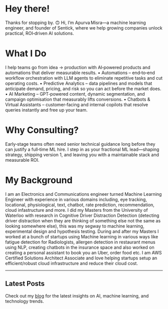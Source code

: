 # Hey there!

Thanks for stopping by. 🙃
Hi, I’m Apurva Misra—a machine learning engineer, and founder of Sentick, where we help growing companies unlock practical, ROI‑driven AI solutions.

# What I Do

I help teams go from idea → production with AI‑powered products and automations that deliver measurable results.
• Automations – end‑to‑end workflow orchestration with LLM agents to eliminate repetitive tasks and cut operating costs.
• Predictive Analytics – data pipelines and models that anticipate demand, pricing, and risk so you can act before the market does.
• AI Marketing – GPT‑powered content, dynamic segmentation, and campaign optimisation that measurably lifts conversions.
• Chatbots & Virtual Assistants – customer‑facing and internal copilots that resolve queries instantly and free up your team.

# Why Consulting?

Early‑stage teams often need senior technical guidance long before they can justify a full‑time ML hire. I step in as your fractional ML lead—shaping strategy, shipping version 1, and leaving you with a maintainable stack and measurable ROI.

# My Background

I am an Electronics and Communications engineer turned Machine Learning Engineer with experience in various domains including, eye tracking, locational, physiological, text, chatbot, rate prediction, recommendation, cloud infastructure and more. I did my Masters from the University of Waterloo with research in Cognitive Driver Distraction Detection (detecting driver distraction when they are thinking of something else not the same as looking somewhere else), this was my segway to machine learning, experimental design and hypothesis testing. During and after my Masters I worked at a bunch of startups using Machine learning in various ways like fatigue detection for Radiologists, allergen detection in restaurant menus using NLP, creating chatbots in the insurance space and also worked on creating a personal assistant to book you an Uber, order food etc. I am AWS Certified Solutions Architect Associate and love helping startups setup an efficient/robust cloud infrastructure and reduce their cloud cost.

---

## Latest Posts

Check out my [blog](/blog/) for the latest insights on AI, machine learning, and technology trends.
